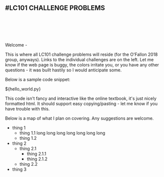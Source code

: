 #LC101 CHALLENGE PROBLEMS
---
<br>
<br>
<br>
<br>

Welcome -

This is where all LC101 challenge problems will reside (for the O'Fallon 2018 group, anyways). Links to the individual challenges are on the left. Let me know if the web page is buggy, the colors irritate you, or you have any other questions - it was built hastily so I would anticipate some.

Below is a sample code snippet:

${hello_world.py}

This code isn't fancy and interactive like the online textbook, it's just nicely formatted html. It should support easy copying/pasting - let me know if you have trouble with this.

Below is a map of what I plan on covering. Any suggestions are welcome.


- thing 1  
	- thing 1.1 long long long long long long long  
	- thing 1.2  
- thing 2  
	- thing 2.1  
		- thing 2.1.1  
		- thing 2.1.2  
	- thing 2.2  
- thing 3  


